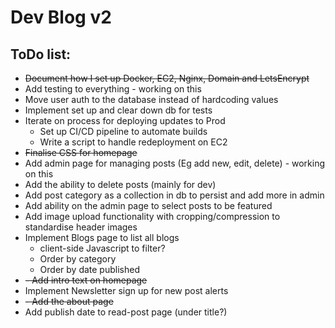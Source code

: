 # Dev Blog v2

## ToDo list:
- ~~Document how I set up Docker, EC2, Nginx, Domain and LetsEncrypt~~
- Add testing to everything - working on this
- Move user auth to the database instead of hardcoding values
- Implement set up and clear down db for tests
- Iterate on process for deploying updates to Prod
  - Set up CI/CD pipeline to automate builds
  - Write a script to handle redeployment on EC2
- ~~Finalise CSS for homepage~~
- Add admin page for managing posts (Eg add new, edit, delete) - working on this
- Add the ability to delete posts (mainly for dev)
- Add post category as a collection in db to persist and add more in admin
- Add ability on the admin page to select posts to be featured
- Add image upload functionality with cropping/compression to standardise header images
- Implement Blogs page to list all blogs 
  - client-side Javascript to filter?
  - Order by category
  - Order by date published
- ~~- Add intro text on homepage~~
- Implement Newsletter sign up for new post alerts
- ~~- Add the about page~~
- Add publish date to read-post page (under title?)
